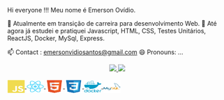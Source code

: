 Hi everyone !!!
Meu nome é Emerson Ovídio.

 🔭 Atualmente em transição de carreira para desenvolvimento Web.
 🌱 Até agora já estudei e pratiquei Javascript, HTML, CSS, Testes Unitários, ReactJS, Docker, MySql, Express.

 
 
 📫 Contact : emersonvidiosantos@gmail.com
 😄 Pronouns: ...




<div align="center">
  <a href="https://github.com/Emersonovidio">
  <img height="180em" src="https://github-readme-stats.vercel.app/api?username=emersonovidio&show_icons=true&theme=dark&include_all_commits=true&count_private=true"/>
  <img height="180em" src="https://github-readme-stats.vercel.app/api/top-langs/?username=emersonovidio&layout=compact&langs_count=7&theme=dark"/>
</div>

  <div style="display: inline_block"><br>
  <img align="center" alt="emerson-Js" height="30" width="40" src="https://raw.githubusercontent.com/devicons/devicon/master/icons/javascript/javascript-plain.svg">
  <img align="center" alt="emerson-React" height="30" width="40" src="https://raw.githubusercontent.com/devicons/devicon/master/icons/react/react-original.svg">
  <img align="center" alt="emerson-HTML" height="30" width="40" src="https://raw.githubusercontent.com/devicons/devicon/master/icons/html5/html5-original.svg">
  <img align="center" alt="emerson-CSS" height="30" width="40" src="https://raw.githubusercontent.com/devicons/devicon/master/icons/css3/css3-original.svg">
  <img align="center" alt="emerson-docker" height="30" width="40" src="https://github.com/devicons/devicon/blob/master/icons/docker/docker-plain-wordmark.svg">
  <img align="center" alt="emersonmysql" height="30" width="40" src="https://github.com/devicons/devicon/blob/master/icons/mysql/mysql-original-wordmark.svg">
 </div>
